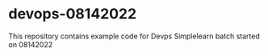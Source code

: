 # devops-08142022
This repository contains example code for Devps Simplelearn batch started on 08142022
